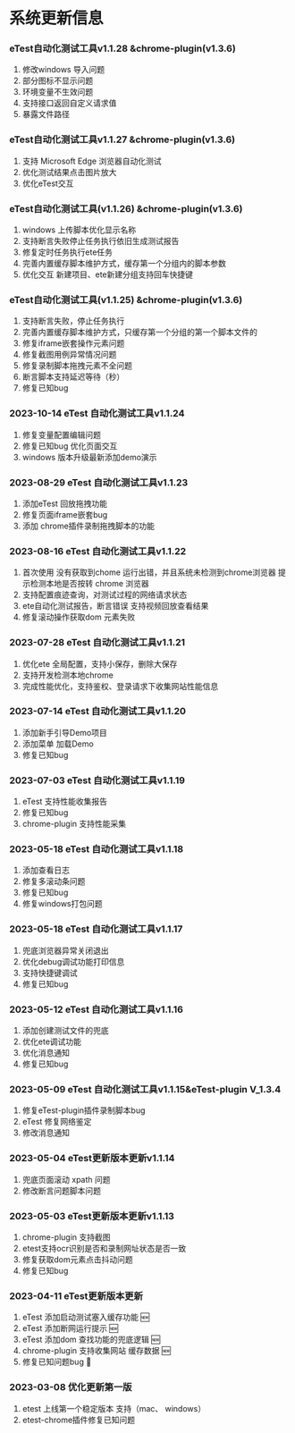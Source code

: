 # 系统更新信息

###  eTest自动化测试工具v1.1.28 &chrome-plugin(v1.3.6) 

1. 修改windows 导入问题
2. 部分图标不显示问题
3. 环境变量不生效问题
4. 支持接口返回自定义请求值
5. 暴露文件路径

### eTest自动化测试工具v1.1.27 &chrome-plugin(v1.3.6)  

1. 支持 Microsoft Edge 浏览器自动化测试
2. 优化测试结果点击图片放大
3. 优化eTest交互


### eTest自动化测试工具(v1.1.26) &chrome-plugin(v1.3.6)

1. windows 上传脚本优化显示名称
2. 支持断言失败停止任务执行依旧生成测试报告
3. 修复定时任务执行ete任务
4. 完善内置缓存脚本维护方式，缓存第一个分组内的脚本参数
5. 优化交互 新建项目、ete新建分组支持回车快捷键


### eTest自动化测试工具(v1.1.25) &chrome-plugin(v1.3.6) 

1. 支持断言失败，停止任务执行
2. 完善内置缓存脚本维护方式，只缓存第一个分组的第一个脚本文件的
3. 修复iframe嵌套操作元素问题
4. 修复截图用例异常情况问题
5. 修复录制脚本拖拽元素不全问题
6. 断言脚本支持延迟等待（秒）
7. 修复已知bug

### 2023-10-14 eTest 自动化测试工具v1.1.24 

1. 修复变量配置编辑问题
2. 修复已知bug 优化页面交互
3. windows 版本升级最新添加demo演示


### 2023-08-29 eTest 自动化测试工具v1.1.23 

1. 添加eTest 回放拖拽功能
2. 修复页面iframe嵌套bug
3. 添加 chrome插件录制拖拽脚本的功能


### 2023-08-16 eTest 自动化测试工具v1.1.22 

1. 首次使用 没有获取到chome 运行出错，并且系统未检测到chrome浏览器 提示检测本地是否按转 chrome 浏览器
2. 支持配置痕迹查询，对测试过程的网络请求状态
3. ete自动化测试报告，断言错误 支持视频回放查看结果
4. 修复滚动操作获取dom 元素失败


###  2023-07-28 eTest 自动化测试工具v1.1.21
 
1. 优化ete 全局配置，支持小保存，删除大保存
2. 支持开发检测本地chrome
3. 完成性能优化，支持鉴权、登录请求下收集网站性能信息


### 2023-07-14 eTest 自动化测试工具v1.1.20 

1. 添加新手引导Demo项目
2. 添加菜单 加载Demo
3. 修复已知bug

### 2023-07-03 eTest 自动化测试工具v1.1.19
1. eTest 支持性能收集报告
2. 修复已知bug
3. chrome-plugin 支持性能采集


### 2023-05-18 eTest 自动化测试工具v1.1.18 
1. 添加查看日志
2. 修复多滚动条问题
3. 修复已知bug
4. 修复windows打包问题

### 2023-05-18 eTest 自动化测试工具v1.1.17
1. 兜底浏览器异常关闭退出
2. 优化debug调试功能打印信息
3. 支持快捷键调试
4. 修复已知bug

### 2023-05-12 eTest 自动化测试工具v1.1.16
1. 添加创建测试文件的兜底
2. 优化ete调试功能
3. 优化消息通知
4. 修复已知bug

### 2023-05-09 eTest 自动化测试工具v1.1.15&eTest-plugin V_1.3.4
1. 修复eTest-plugin插件录制脚本bug
2. eTest 修复网络鉴定
3. 修改消息通知

### 2023-05-04  eTest更新版本更新v1.1.14
1. 兜底页面滚动 xpath 问题
2. 修改断言问题脚本问题

### 2023-05-03 eTest更新版本更新v1.1.13
1. chrome-plugin 支持截图
2. etest支持ocr识别是否和录制网址状态是否一致
3. 修复获取dom元素点击抖动问题
4. 修复已知bug

### 2023-04-11 eTest更新版本更新
1. eTest 添加启动测试塞入缓存功能 🆕
2. eTest 添加断网运行提示 🆕
3. eTest 添加dom 查找功能的兜底逻辑 🆕
4. chrome-plugin 支持收集网站 缓存数据 🆕
5. 修复已知问题bug 🐛

### 2023-03-08 优化更新第一版

1. etest 上线第一个稳定版本 支持（mac、 windows）
2. etest-chrome插件修复已知问题
